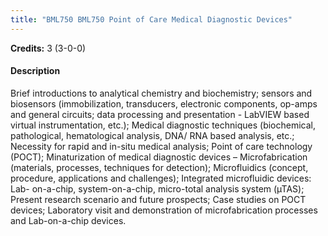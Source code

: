 ```yaml
---
title: "BML750 BML750 Point of Care Medical Diagnostic Devices"
---
```

**Credits:** 3 (3-0-0)

#### Description
Brief introductions to analytical chemistry and biochemistry; sensors and biosensors (immobilization, transducers, electronic components, op-amps and general circuits; data processing and presentation - LabVIEW based virtual instrumentation, etc.); Medical diagnostic techniques (biochemical, pathological, hematological analysis, DNA/ RNA based analysis, etc.; Necessity for rapid and in-situ medical analysis; Point of care technology (POCT); Minaturization of medical diagnostic devices – Microfabrication (materials, processes, techniques for detection); Microfluidics (concept, procedure, applications and challenges); Integrated microfluidic devices: Lab- on-a-chip, system-on-a-chip, micro-total analysis system (µTAS); Present research scenario and future prospects; Case studies on POCT devices; Laboratory visit and demonstration of microfabrication processes and Lab-on-a-chip devices.
